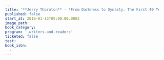 ```yaml
---
title: '**Jerry Thornton** - *From Darkness to Dynasty: The First 40 Years of the New England Patriots* **Michael Holley** - *Belichick and Brady: Two Men, the Patriots, and How They Revolutionized Football*'
published: false
start_at: 2016-01-15T09:00:00.000Z
image_path:
book_category:
program: '-writers-and-readers'
ticketed: false
test:
book_isbn:
  -
---
```


